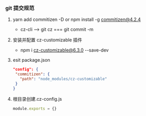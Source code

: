 ### git 提交规范

1. yarn add commitizen -D or npm install -g commitizen@4.2.4

   - cz-cli --> git cz === git commit -m

2. 安装并配置 cz-customizable 插件

   - npm i cz-customizable@6.3.0 --save-dev

3. esit package.json

   ```json
   "config": {
    "commitizen": {
      "path": "node_modules/cz-customizable"
    }
   }
   ```

4. 根目录创建.cz-config.js
   ```js
   module.exports = {}
   ```
